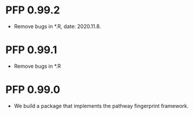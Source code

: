 # PFP 0.99.2
* Remove bugs in *.R, date: 2020.11.8.

# PFP 0.99.1
* Remove bugs in *.R

# PFP 0.99.0
* We build a package that implements the pathway fingerprint framework.


